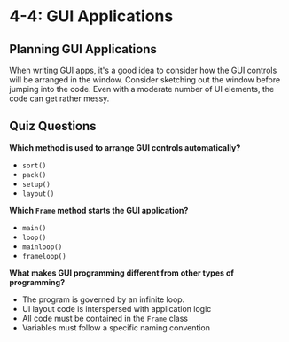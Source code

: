 # 4-4: GUI Applications

## Planning GUI Applications

When writing GUI apps, it's a good idea to consider how the GUI controls will be arranged in the window. Consider sketching out the window before jumping into the code. Even with a moderate number of UI elements, the code can get rather messy.

## Quiz Questions

**Which method is used to arrange GUI controls automatically?**

* `sort()`
* `pack()`
* `setup()`
* `layout()`

**Which `Frame` method starts the GUI application?**

* `main()`
* `loop()`
* `mainloop()`
* `frameloop()`

**What makes GUI programming different from other types of programming?**

* The program is governed by an infinite loop.
* UI layout code is interspersed with application logic
* All code must be contained in the `Frame` class
* Variables must follow a specific naming convention
